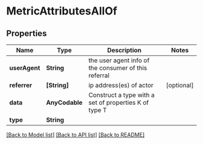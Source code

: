 # MetricAttributesAllOf

## Properties
Name | Type | Description | Notes
------------ | ------------- | ------------- | -------------
**userAgent** | **String** | the user agent info of the consumer of this referral | 
**referrer** | **[String]** | ip address(es) of actor | [optional] 
**data** | **AnyCodable** | Construct a type with a set of properties K of type T | 
**type** | **String** |  | 

[[Back to Model list]](../README.md#documentation-for-models) [[Back to API list]](../README.md#documentation-for-api-endpoints) [[Back to README]](../README.md)


